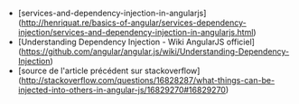 - [services-and-dependency-injection-in-angularjs] (http://henriquat.re/basics-of-angular/services-dependency-injection/services-and-dependency-injection-in-angularjs.html)
- [Understanding Dependency Injection - Wiki AngularJS officiel] (https://github.com/angular/angular.js/wiki/Understanding-Dependency-Injection)
- [source de l'article précédent sur stackoverflow] (http://stackoverflow.com/questions/16828287/what-things-can-be-injected-into-others-in-angular-js/16829270#16829270)
